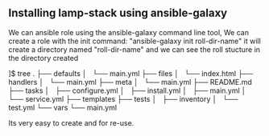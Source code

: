 ## Installing  lamp-stack using ansible-galaxy

We can ansible role using the ansible-galaxy command line tool, We can create a role with the init command: "ansible-galaxy init roll-dir-name" it will create a directory named "roll-dir-name" and we can see the roll stucture in the directory created

]$ tree 
.
├── defaults
│   └── main.yml
├── files
│   └── index.html
├── handlers
│   └── main.yml
├── meta
│   └── main.yml
├── README.md
├── tasks
│   ├── configure.yml
│   ├── install.yml
│   ├── main.yml
│   └── service.yml
├── templates
├── tests
│   ├── inventory
│   └── test.yml
└── vars
    └── main.yml

Its very easy to create and for re-use.


